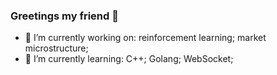 ### Greetings my friend 👋
- 🔭 I’m currently working on: reinforcement learning; market microstructure;
- 🌱 I’m currently learning: C++; Golang; WebSocket;


<!--
**hsjharvey/hsjharvey** is a ✨ _special_ ✨ repository because its `README.md` (this file) appears on your GitHub profile.

Here are some ideas to get you started:

- 🔭 I’m currently working on ...
- 🌱 I’m currently learning ...
- 👯 I’m looking to collaborate on ...
- 🤔 I’m looking for help with ...
- 💬 Ask me about ...
- 📫 How to reach me: ...
- 😄 Pronouns: ...
- ⚡ Fun fact: ...
-->
